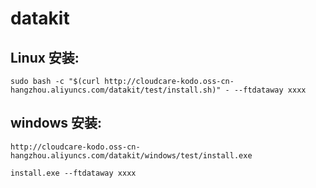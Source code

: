 # datakit

## Linux 安装:  

	sudo bash -c "$(curl http://cloudcare-kodo.oss-cn-hangzhou.aliyuncs.com/datakit/test/install.sh)" - --ftdataway xxxx

## windows 安装:

	http://cloudcare-kodo.oss-cn-hangzhou.aliyuncs.com/datakit/windows/test/install.exe

	install.exe --ftdataway xxxx
